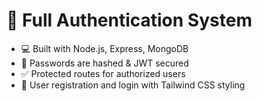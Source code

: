 # 🚀 Full Authentication System

- 💻 Built with Node.js, Express, MongoDB
- 🔐 Passwords are hashed & JWT secured
- ✅ Protected routes for authorized users
- 🎉 User registration and login with Tailwind CSS styling
